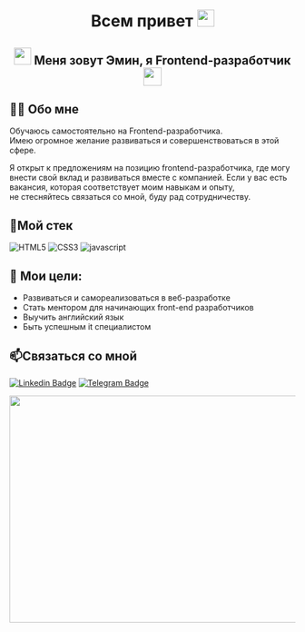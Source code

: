 <h1 align="center">Всем привет <img src="https://media.giphy.com/media/hvRJCLFzcasrR4ia7z/giphy.gif" height="30px"> </h1>
<h2 align="center"><img src="https://media.giphy.com/media/WUlplcMpOCEmTGBtBW/giphy.gif" width="30"> Меня зовут Эмин, я Frontend-разработчик <img src="https://media2.giphy.com/media/QssGEmpkyEOhBCb7e1/giphy.gif?cid=ecf05e47a0n3gi1bfqntqmob8g9aid1oyj2wr3ds3mg700bl&amp;rid=giphy.gif" width="32px"> </h2>

<h2> 👩‍💻 Обо мне </h2>

Обучаюсь самостоятельно на Frontend-разработчика.  
Имею огромное желание развиваться и совершенствоваться в этой сфере.  

Я открыт к предложениям на позицию frontend-разработчика, где могу внести свой вклад и развиваться вместе с компанией. Если у вас есть вакансия, которая соответствует моим навыкам и опыту, не стесняйтесь связаться со мной, буду рад сотрудничеству.

<h2>🔨Мой стек</h2>

![HTML5](https://img.shields.io/badge/html5-%23E34F26.svg?style=for-the-badge&logo=html5&logoColor=white)
![CSS3](https://img.shields.io/badge/css3-%231572B6.svg?style=for-the-badge&logo=css3&logoColor=white)
![javascript](https://img.shields.io/badge/JavaScript-F7DF1E?style=for-the-badge&logo=javascript&logoColor=black)

<h2>🎯 Мои цели: </h2>

* Развиваться и самореализоваться в веб-разработке
* Стать ментором для начинающих front-end разработчиков
* Выучить английский язык
* Быть успешным it специалистом

<h2>📫Cвязаться со мной </h2>

[![Linkedin Badge](https://img.shields.io/badge/-LinkedIn-blue?style=flat&logo=Linkedin&logoColor=white)](https://www.linkedin.com/in/emin-agjaev-9aba1322a)
[![Telegram Badge](https://img.shields.io/badge/-Telegram-blue?style=flat&logo=Telegram&logoColor=white)](https://t.me/emin_az14)

<img src="https://media.giphy.com/media/dWesBcTLavkZuG35MI/giphy.gif" width="894" height="400">